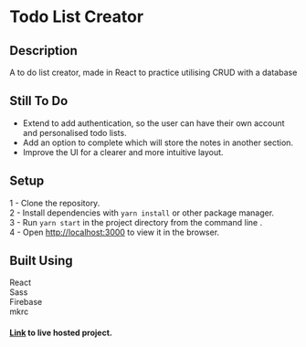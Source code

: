 # Todo List Creator

## Description
A to do list creator, made in React to practice utilising CRUD with a database

## Still To Do
* Extend to add authentication, so the user can have their own account and personalised todo lists.
* Add an option to complete which will store the notes in another section.
* Improve the UI for a clearer and more intuitive layout.

## Setup
1 - Clone the repository.\
2 - Install dependencies with ```yarn install``` or other package manager.\
3 - Run ```yarn start``` in the project directory from the command line .\
4 - Open [http://localhost:3000](http://localhost:3000) to view it in the browser.

## Built Using
React\
Sass\
Firebase\
mkrc

#### [Link](https://todo.peterdev.co.uk/) to live hosted project.
